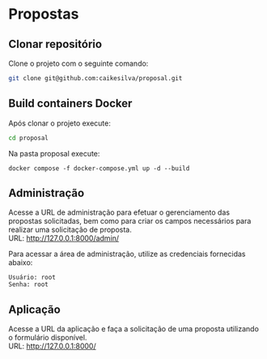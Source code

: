 # Propostas

## Clonar repositório
Clone o projeto com o seguinte comando:
```sh
git clone git@github.com:caikesilva/proposal.git
```

## Build containers Docker
Após clonar o projeto execute:
```sh
cd proposal
```

Na pasta proposal execute:
```
docker compose -f docker-compose.yml up -d --build
```

## Administração
Acesse a URL de administração para efetuar o gerenciamento das propostas solicitadas, bem como para criar os campos necessários para realizar uma solicitação de proposta.
<br>
URL: http://127.0.0.1:8000/admin/

Para acessar a área de administração, utilize as credenciais fornecidas abaixo:
```
Usuário: root
Senha: root
```

## Aplicação
Acesse a URL da aplicação e faça a solicitação de uma proposta utilizando o formulário disponível.
<br>
URL: http://127.0.0.1:8000/

